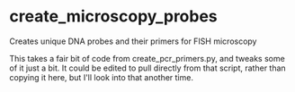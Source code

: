 # create_microscopy_probes
Creates unique DNA probes and their primers for FISH microscopy

This takes a fair bit of code from create_pcr_primers.py, and tweaks some of it just a bit. It could be edited to pull directly from that script, rather than copying it here, but I'll look into that another time.
